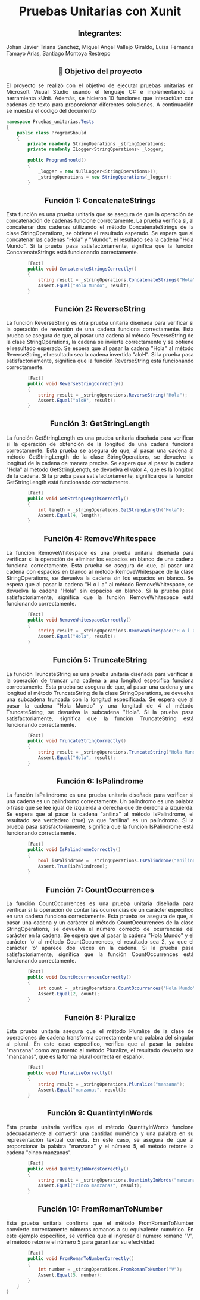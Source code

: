 <center><h1 style="font-size: 32px;">Pruebas Unitarias con Xunit</h1></center>
<center><h2 style="font-size: 20px;">Integrantes:</h2><p style="text-align: justify;">Johan Javier Triana Sanchez, Miguel Angel Vallejo Giraldo, Luisa Fernanda Tamayo Arias, Santiago Montoya Restrepo</p></center>

<center><h2 style="font-size: 20px;">🎯 Objetivo del proyecto</h2></center>

<p style="text-align: justify;">El proyecto se realizó con el objetivo de ejecutar pruebas unitarias en Microsoft Visual Studio usando el lenguaje C# e implementando la herramienta xUnit. Además, se hicieron 10 funciones que interactúan con cadenas de texto para proporcionar diferentes soluciones. A continuación se muestra el codigo del documento</p>

```csharp
namespace Pruebas_unitarias.Tests
{
    public class ProgramShould
    {
        private readonly StringOperations _stringOperations;
        private readonly ILogger<StringOperations> _logger;

        public ProgramShould()
        {
            _logger = new NullLogger<StringOperations>();
            _stringOperations = new StringOperations(_logger);
        }
```
<center><h2 style="font-size: 20px;">Función 1: ConcatenateStrings </h2></center>
<p style="text-align: justify;">Esta función es una prueba unitaria que se asegura de que la operación de concatenación de cadenas funcione correctamente. La prueba verifica si, al concatenar dos cadenas utilizando el método ConcatenateStrings de la clase StringOperations, se obtiene el resultado esperado.
Se espera que al concatenar las cadenas "Hola" y "Mundo", el resultado sea la cadena "Hola Mundo". Si la prueba pasa satisfactoriamente, significa que la función ConcatenateStrings está funcionando correctamente.
</p>

```csharp
        [Fact]
        public void ConcatenateStringsCorrectly()
        {
            string result = _stringOperations.ConcatenateStrings("Hola", "Mundo");
            Assert.Equal("Hola Mundo", result);
        }
```
<center><h2 style="font-size: 20px;">Función 2: ReverseString </h2></center>
<p style="text-align: justify;">La función ReverseString es otra prueba unitaria diseñada para verificar si la operación de reversión de una cadena funciona correctamente. Esta prueba se asegura de que, al pasar una cadena al método ReverseString de la clase StringOperations, la cadena se invierte correctamente y se obtiene el resultado esperado.
Se espera que al pasar la cadena "Hola" al método ReverseString, el resultado sea la cadena invertida "aloH". Si la prueba pasa satisfactoriamente, significa que la función ReverseString está funcionando correctamente.</p>

```csharp
        [Fact]
        public void ReverseStringCorrectly()
        {
            string result = _stringOperations.ReverseString("Hola");
            Assert.Equal("aloH", result);
        }
```
<center><h2 style="font-size: 20px;">Función 3: GetStringLength </h2></center>
<p style="text-align: justify;">La función GetStringLength es una prueba unitaria diseñada para verificar si la operación de obtención de la longitud de una cadena funciona correctamente. Esta prueba se asegura de que, al pasar una cadena al método GetStringLength de la clase StringOperations, se devuelve la longitud de la cadena de manera precisa.
Se espera que al pasar la cadena "Hola" al método GetStringLength, se devuelva el valor 4, que es la longitud de la cadena. Si la prueba pasa satisfactoriamente, significa que la función GetStringLength está funcionando correctamente.</p>

```csharp
        [Fact]
        public void GetStringLengthCorrectly()
        {
            int length = _stringOperations.GetStringLength("Hola");
            Assert.Equal(4, length);
        }
```
<center><h2 style="font-size: 20px;">Función 4: RemoveWhitespace </h2></center>
<p style="text-align: justify;">La función RemoveWhitespace es una prueba unitaria diseñada para verificar si la operación de eliminar los espacios en blanco de una cadena funciona correctamente. Esta prueba se asegura de que, al pasar una cadena con espacios en blanco al método RemoveWhitespace de la clase StringOperations, se devuelva la cadena sin los espacios en blanco.
Se espera que al pasar la cadena "H o l a" al método RemoveWhitespace, se devuelva la cadena "Hola" sin espacios en blanco. Si la prueba pasa satisfactoriamente, significa que la función RemoveWhitespace está funcionando correctamente.</p>

```csharp
        [Fact]
        public void RemoveWhitespaceCorrectly()
        {
            string result = _stringOperations.RemoveWhitespace("H o l a");
            Assert.Equal("Hola", result);
        }
```
<center><h2 style="font-size: 20px;">Función 5: TruncateString </h2></center>
<p style="text-align: justify;">La función TruncateString es una prueba unitaria diseñada para verificar si la operación de truncar una cadena a una longitud específica funciona correctamente. Esta prueba se asegura de que, al pasar una cadena y una longitud al método TruncateString de la clase StringOperations, se devuelva una subcadena truncada con la longitud especificada.
Se espera que al pasar la cadena "Hola Mundo" y una longitud de 4 al método TruncateString, se devuelva la subcadena "Hola". Si la prueba pasa satisfactoriamente, significa que la función TruncateString está funcionando correctamente.</p>

```csharp
        [Fact]
        public void TruncateStringCorrectly()
        {
            string result = _stringOperations.TruncateString("Hola Mundo", 4);
            Assert.Equal("Hola", result);
        }
```
<center><h2 style="font-size: 20px;">Función 6: IsPalindrome </h2></center>
<p style="text-align: justify;">La función IsPalindrome es una prueba unitaria diseñada para verificar si una cadena es un palíndromo correctamente. Un palíndromo es una palabra o frase que se lee igual de izquierda a derecha que de derecha a izquierda.
Se espera que al pasar la cadena "anilina" al método IsPalindrome, el resultado sea verdadero (true) ya que "anilina" es un palíndromo. Si la prueba pasa satisfactoriamente, significa que la función IsPalindrome está funcionando correctamente.</p>

```csharp
        [Fact]
        public void IsPalindromeCorrectly()
        {
            bool isPalindrome = _stringOperations.IsPalindrome("anilina");
            Assert.True(isPalindrome);
        }
```
<center><h2 style="font-size: 20px;">Función 7: CountOccurrences </h2></center>
<p style="text-align: justify;">La función CountOccurrences es una prueba unitaria diseñada para verificar si la operación de contar las ocurrencias de un carácter específico en una cadena funciona correctamente. Esta prueba se asegura de que, al pasar una cadena y un carácter al método CountOccurrences de la clase StringOperations, se devuelva el número correcto de ocurrencias del carácter en la cadena.
Se espera que al pasar la cadena "Hola Mundo" y el carácter 'o' al método CountOccurrences, el resultado sea 2, ya que el carácter 'o' aparece dos veces en la cadena. Si la prueba pasa satisfactoriamente, significa que la función CountOccurrences está funcionando correctamente.</p>

```csharp
        [Fact]
        public void CountOccurrencesCorrectly()
        {
            int count = _stringOperations.CountOccurrences("Hola Mundo", 'o');
            Assert.Equal(2, count);
        }
```
<center><h2 style="font-size: 20px;">Función 8: Pluralize </h2></center>
<p style="text-align: justify;">Esta prueba unitaria asegura que el método Pluralize de la clase de operaciones de cadena transforma correctamente una palabra del singular al plural. En este caso específico, verifica que al pasar la palabra "manzana" como argumento al método Pluralize, el resultado devuelto sea "manzanas", que es la forma plural correcta en español.</p>

```csharp
        [Fact]
        public void PluralizeCorrectly()
        {
            string result = _stringOperations.Pluralize("manzana");
            Assert.Equal("manzanas", result);
        }
```
<center><h2 style="font-size: 20px;">Función 9: QuantintyInWords </h2></center>
<p style="text-align: justify;">Esta prueba unitaria verifica que el método QuantityInWords funcione adecuadamente al convertir una cantidad numérica y una palabra en su representación textual correcta. En este caso, se asegura de que al proporcionar la palabra "manzana" y el número 5, el método retorne la cadena "cinco manzanas".</p>

```csharp
        [Fact]
        public void QuantityInWordsCorrectly()
        {
            string result = _stringOperations.QuantintyInWords("manzana", 5);
            Assert.Equal("cinco manzanas", result);
        }
```
<center><h2 style="font-size: 20px;">Función 10: FromRomanToNumber </h2></center>
<p style="text-align: justify;">Esta prueba unitaria confirma que el método FromRomanToNumber convierte correctamente números romanos a su equivalente numérico. En este ejemplo específico, se verifica que al ingresar el número romano "V", el método retorne el número 5 para garantizar su efectvidad.</p>

```csharp
        [Fact]
        public void FromRomanToNumberCorrectly()
        {
            int number = _stringOperations.FromRomanToNumber("V");
            Assert.Equal(5, number);
        }
    }
}
